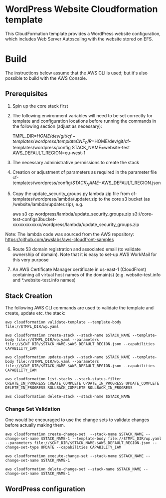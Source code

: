 
# WordPress Website Cloudformation template

This CloudFormation template provides a WordPress website configuration, which includes Web Server Autoscaling with the website stored on EFS.

# Build

The instructions below assume that the AWS CLI is used; but it's also possible to build with the AWS Console.

## Prerequisites

1. Spin up the core stack first

2. The following environment variables will need to be set correctly for template and configuration locations before running the commands in the following section (adjust as necessary):

    TMPL_DIR=$HOME/dev/git/cf-templates/wordpress/template
    CNF_DIR=$HOME/dev/git/cf-templates/wordpress/config
    STACK_NAME=website-test
    AWS_DEFAULT_REGION=eu-west-1

3. The necessary administrative permissions to create the stack

4. Creation or adjustment of parameters as required in the parameter file cf-templates/wordpress/config/$STACK_NAME-$AWS_DEFAULT_REGION.json

5. Copy the update_security_groups.py lambda zip file from cf-templates/wordpress/lambda/updater.zip to the core s3 bucket (as /website/lambda/updater.zip), e.g.

     aws s3 cp wordpress/lambda/update_security_groups.zip s3://core-test-configs3bucket-xxxxxxxxxxxx/wordpress/lambda/update_security_groups.zip

  Note: The lambda code was sourced from the AWS repository: https://github.com/awslabs/aws-cloudfront-samples

6. Route 53 domain registration and associated email (to validate ownership of domain). Note that it is easy to set-up AWS WorkMail for this very purpose

7. An AWS Certificate Manager certificate in us-east-1 (CloudFront) containing all virtual host names of the domain(s) (e.g. website-test.info and *.website-test.info names)


## Stack Creation

The following AWS CLI commands are used to validate the template and create, update etc. the stack:

    aws cloudformation validate-template --template-body file://$TMPL_DIR/wp.yaml

    aws cloudformation create-stack --stack-name $STACK_NAME --template-body file://$TMPL_DIR/wp.yaml --parameters file://$CNF_DIR/$STACK_NAME-$AWS_DEFAULT_REGION.json --capabilities CAPABILITY_IAM

    aws cloudformation update-stack --stack-name $STACK_NAME --template-body file://$TMPL_DIR/wp.yaml --parameters file://$CNF_DIR/$STACK_NAME-$AWS_DEFAULT_REGION.json --capabilities CAPABILITY_IAM

    aws cloudformation list-stacks --stack-status-filter CREATE_IN_PROGRESS CREATE_COMPLETE UPDATE_IN_PROGRESS UPDATE_COMPLETE DELETE_IN_PROGRESS ROLLBACK_COMPLETE ROLLBACK_IN_PROGRESS

    aws cloudformation delete-stack --stack-name $STACK_NAME

### Change Set Validation

One would be encouraged to use the change sets to validate changes before actually making them.

    aws cloudformation create-change-set  --stack-name $STACK_NAME --change-set-name $STACK_NAME-1 --template-body file://$TMPL_DIR/wp.yaml --parameters file://$CNF_DIR/$STACK_NAME-$AWS_DEFAULT_REGION.json --change-set-type UPDATE --capabilities CAPABILITY_IAM

    aws cloudformation execute-change-set --stack-name $STACK_NAME --change-set-name $STACK_NAME-1

    aws cloudformation delete-change-set --stack-name $STACK_NAME --change-set-name $STACK_NAME-1

## WordPress configuration

